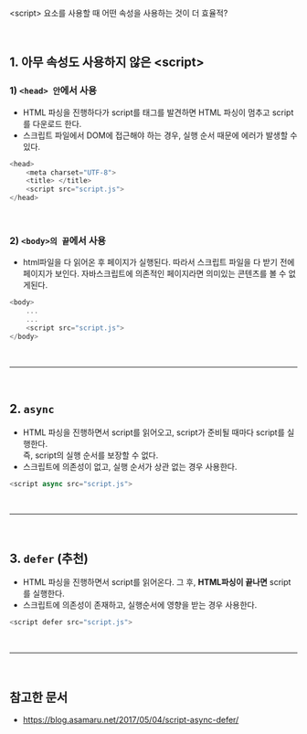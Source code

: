 
<br/>


\<script> 요소를 사용할 때 어떤 속성을 사용하는 것이 더 효율적?

<br/>

## 1. 아무 속성도 사용하지 않은 \<script>

   ### 1) `<head> 안`에서 사용
   - HTML 파싱을 진행하다가 script를 태그를 발견하면 HTML 파싱이 멈추고 script를 다운로드 한다.
   - 스크립트 파일에서 DOM에 접근해야 하는 경우, 실행 순서 때문에 에러가 발생할 수 있다.
~~~javascript
<head>
    <meta charset="UTF-8">
    <title> </title>
    <script src="script.js">
</head>
~~~

<br/>

   ### 2) `<body>의 끝`에서 사용
   - html파일을 다 읽어온 후 페이지가 실행된다. 따라서 스크립트 파일을 다 받기 전에 페이지가 보인다. 자바스크립트에 의존적인 페이지라면 의미있는 콘텐츠를 볼 수 없게된다.
~~~javascript
<body>
    ...
    ...
    <script src="script.js">
</body>
~~~

<br/><hr><br/>


## 2. `async`
- HTML 파싱을 진행하면서 script를 읽어오고, script가 준비될 때마다 script를 실행한다. <br>
    즉, script의 실행 순서를 보장할 수 없다.
- 스크립트에 의존성이 없고, 실행 순서가 상관 없는 경우 사용한다.
~~~javascript
<script async src="script.js">
~~~




<br/><hr><br/>

## 3. `defer` (추천)
- HTML 파싱을 진행하면서 script를 읽어온다. 그 후, **HTML파싱이 끝나면** script를 실행한다.
- 스크립트에 의존성이 존재하고, 실행순서에 영향을 받는 경우 사용한다.
~~~javascript
<script defer src="script.js">
~~~



<br/><hr/><br/>
## 참고한 문서
- https://blog.asamaru.net/2017/05/04/script-async-defer/

